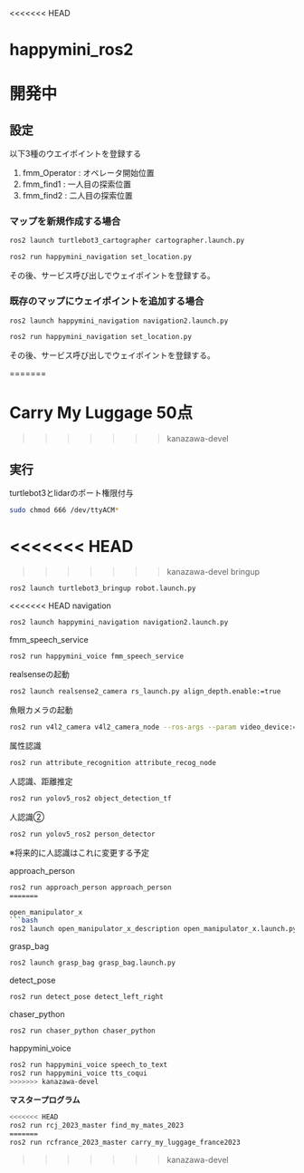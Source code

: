 <<<<<<< HEAD
# happymini_ros2
# 開発中
## 設定
以下3種のウエイポイントを登録する
1. fmm_Operator : オペレータ開始位置
2. fmm_find1 : 一人目の探索位置
3. fmm_find2 : 二人目の探索位置

### マップを新規作成する場合
```bash
ros2 launch turtlebot3_cartographer cartographer.launch.py
```

```bash
ros2 run happymini_navigation set_location.py
```
その後、サービス呼び出しでウェイポイントを登録する。

### 既存のマップにウェイポイントを追加する場合
```bash
ros2 launch happymini_navigation navigation2.launch.py
```
```bash
ros2 run happymini_navigation set_location.py
```
その後、サービス呼び出しでウェイポイントを登録する。

=======
# Carry My Luggage 50点
>>>>>>> kanazawa-devel
## 実行
turtlebot3とlidarのポート権限付与
```bash
sudo chmod 666 /dev/ttyACM*
```
<<<<<<< HEAD
=======

>>>>>>> kanazawa-devel
bringup
```bash
ros2 launch turtlebot3_bringup robot.launch.py
```
<<<<<<< HEAD
navigation
```bash
ros2 launch happymini_navigation navigation2.launch.py
```

fmm_speech_service
```bash
ros2 run happymini_voice fmm_speech_service
```
realsenseの起動
```bash
ros2 launch realsense2_camera rs_launch.py align_depth.enable:=true
```
魚眼カメラの起動
```bash
ros2 run v4l2_camera v4l2_camera_node --ros-args --param video_device:=/dev/video2
```

属性認識
```bash
ros2 run attribute_recognition attribute_recog_node
```

人認識、距離推定
```bash
ros2 run yolov5_ros2 object_detection_tf
```

人認識②
```bash
ros2 run yolov5_ros2 person_detector
```
※将来的に人認識はこれに変更する予定

approach_person
```bash
ros2 run approach_person approach_person
=======

open_manipulator_x
```bash
ros2 launch open_manipulator_x_description open_manipulator_x.launch.py
```

grasp_bag
```bash
ros2 launch grasp_bag grasp_bag.launch.py
```

detect_pose
```bash
ros2 run detect_pose detect_left_right
```

chaser_python
```bash
ros2 run chaser_python chaser_python
```

happymini_voice
```bash
ros2 run happymini_voice speech_to_text 
ros2 run happymini_voice tts_coqui 
>>>>>>> kanazawa-devel
```

**マスタープログラム**
```bash
<<<<<<< HEAD
ros2 run rcj_2023_master find_my_mates_2023
=======
ros2 run rcfrance_2023_master carry_my_luggage_france2023
```
>>>>>>> kanazawa-devel
